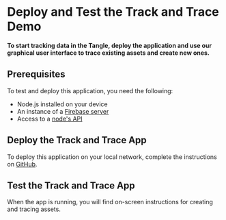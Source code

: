 # Deploy and Test the Track and Trace Demo

**To start tracking data in the Tangle, deploy the application and use our graphical user interface to trace existing assets and create new ones.**

## Prerequisites

To test and deploy this application, you need the following:

- Node.js installed on your device
- An instance of a [Firebase server](https://firebase.google.com/)
- Access to a [node's API](https://legacy.docs.iota.org/docs/api-reference/1.1/overview)

## Deploy the Track and Trace App

To deploy this application on your local network, complete the instructions on [GitHub](https://github.com/iotaledger/trade-poc/blob/master/firebase_functions/README.md).

## Test the Track and Trace App

When the app is running, you will find on-screen instructions for creating and tracing assets.